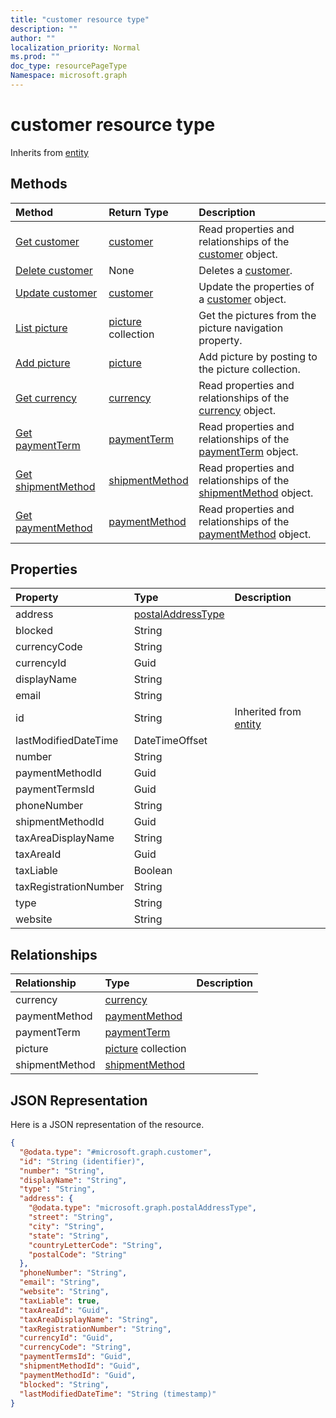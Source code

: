 ```yaml
---
title: "customer resource type"
description: ""
author: ""
localization_priority: Normal
ms.prod: ""
doc_type: resourcePageType
Namespace: microsoft.graph
---
```



# customer resource type




Inherits from [entity](../resources/entity.md)

## Methods
|Method|Return Type|Description|
|:---|:---|:---|
|[Get customer](../api/customer-get.md)|[customer](../resources/customer.md)|Read properties and relationships of the [customer](../resources/customer.md) object.|
|[Delete customer](../api/customer-delete.md)|None|Deletes a [customer](../resources/customer.md).|
|[Update customer](../api/customer-update.md)|[customer](../resources/customer.md)|Update the properties of a [customer](../resources/customer.md) object.|
|[List picture](../api/customer-list-picture.md)|[picture](../resources/picture.md) collection|Get the pictures from the picture navigation property.|
|[Add picture](../api/customer-post-picture.md)|[picture](../resources/picture.md)|Add picture by posting to the picture collection.|
|[Get currency](../api/currency-get.md)|[currency](../resources/currency.md)|Read properties and relationships of the [currency](../resources/currency.md) object.|
|[Get paymentTerm](../api/paymentterm-get.md)|[paymentTerm](../resources/paymentTerm.md)|Read properties and relationships of the [paymentTerm](../resources/paymentterm.md) object.|
|[Get shipmentMethod](../api/shipmentmethod-get.md)|[shipmentMethod](../resources/shipmentMethod.md)|Read properties and relationships of the [shipmentMethod](../resources/shipmentmethod.md) object.|
|[Get paymentMethod](../api/paymentmethod-get.md)|[paymentMethod](../resources/paymentMethod.md)|Read properties and relationships of the [paymentMethod](../resources/paymentmethod.md) object.|

## Properties
|Property|Type|Description|
|:---|:---|:---|
|address|[postalAddressType](../resources/postalAddressType.md)||
|blocked|String||
|currencyCode|String||
|currencyId|Guid||
|displayName|String||
|email|String||
|id|String| Inherited from [entity](../resources/entity.md)|
|lastModifiedDateTime|DateTimeOffset||
|number|String||
|paymentMethodId|Guid||
|paymentTermsId|Guid||
|phoneNumber|String||
|shipmentMethodId|Guid||
|taxAreaDisplayName|String||
|taxAreaId|Guid||
|taxLiable|Boolean||
|taxRegistrationNumber|String||
|type|String||
|website|String||

## Relationships
|Relationship|Type|Description|
|:---|:---|:---|
|currency|[currency](../resources/currency.md)||
|paymentMethod|[paymentMethod](../resources/paymentMethod.md)||
|paymentTerm|[paymentTerm](../resources/paymentTerm.md)||
|picture|[picture](../resources/picture.md) collection||
|shipmentMethod|[shipmentMethod](../resources/shipmentMethod.md)||

## JSON Representation
Here is a JSON representation of the resource.
<!-- {
  "blockType": "resource",
  "keyProperty": "id",
  "@odata.type": "microsoft.graph.customer",
  "baseType": "microsoft.graph.entity",
  "openType": false
}
-->
``` json
{
  "@odata.type": "#microsoft.graph.customer",
  "id": "String (identifier)",
  "number": "String",
  "displayName": "String",
  "type": "String",
  "address": {
    "@odata.type": "microsoft.graph.postalAddressType",
    "street": "String",
    "city": "String",
    "state": "String",
    "countryLetterCode": "String",
    "postalCode": "String"
  },
  "phoneNumber": "String",
  "email": "String",
  "website": "String",
  "taxLiable": true,
  "taxAreaId": "Guid",
  "taxAreaDisplayName": "String",
  "taxRegistrationNumber": "String",
  "currencyId": "Guid",
  "currencyCode": "String",
  "paymentTermsId": "Guid",
  "shipmentMethodId": "Guid",
  "paymentMethodId": "Guid",
  "blocked": "String",
  "lastModifiedDateTime": "String (timestamp)"
}
```


